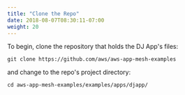 ```yaml
---
title: "Clone the Repo"
date: 2018-08-07T08:30:11-07:00
weight: 20
---
```


To begin, clone the repository that holds the DJ App's files:

```
git clone https://github.com/aws/aws-app-mesh-examples
```
and change to the repo's project directory:

```
cd aws-app-mesh-examples/examples/apps/djapp/
```
